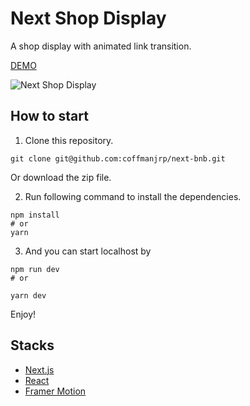 # Next Shop Display

A shop display with animated link transition.

[DEMO](https://next-shop-display.vercel.app/)

![Next Shop Display](https://res.cloudinary.com/coffmanjrp-dev/image/upload/v1643158635/coffmanjrp.io/next_shop_display_f72674041f.png)

## How to start

1. Clone this repository.

```
git clone git@github.com:coffmanjrp/next-bnb.git
```

Or download the zip file.

2. Run following command to install the dependencies.

```
npm install
# or
yarn
```

3. And you can start localhost by

```
npm run dev
# or

yarn dev
```

Enjoy!

## Stacks

- [Next.js](https://nextjs.org/)
- [React](https://reactjs.org/)
- [Framer Motion](https://www.framer.com/motion/)

